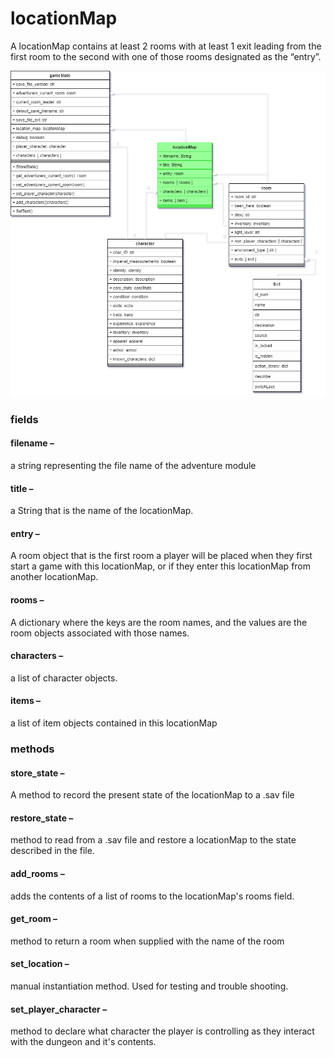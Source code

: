 # locationMap

A locationMap contains at least 2 rooms with at least 1 exit leading from the first room to the second with one of those rooms designated as the “entry”.

![image](https://raw.githubusercontent.com/TorroesPrime/RoomOneOhOne/main/gfx/base%20relations-base%20relations-locationMap.drawio.png)

### fields

#### filename –

a string representing the file name of the adventure module

#### title –

a String that is the name of the locationMap.

#### entry –

A room object that is the first room a player will be placed
when they first start a game with this locationMap, or if they enter this locationMap from another locationMap.

#### rooms –

A dictionary where the keys are the room names, and the
values are the room objects associated with those names.

#### characters –

a list of character objects.

#### items –

a list of item objects contained in this locationMap

### methods

#### store_state –

A method to record the present state of the locationMap to a
.sav file

#### restore_state –

method to read from a .sav file and restore a locationMap to the state described in the file.

#### add_rooms –

adds the contents of a list of rooms to the locationMap's rooms
field.

#### get_room –

method to return a room when supplied with the name of the
room

#### set_location –

manual instantiation method. Used for testing and trouble shooting.

#### set_player_character –

method to declare what character the player is controlling as they interact with the dungeon and it's contents.
